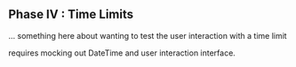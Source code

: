 ## Phase IV : Time Limits

... something here about wanting to test the user interaction with a time limit

requires mocking out DateTime and user interaction interface.